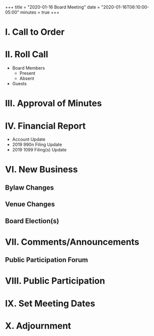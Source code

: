 +++
title = "2020-01-16 Board Meeting"
date = "2020-01-16T06:10:00-05:00"
minutes = true
+++

# I. Call to Order

# II. Roll Call

- Board Members
  - Present
  - Absent
- Guests

# III. Approval of Minutes

<!--
- Motion: I move to accept the minutes from our prior meeting as presented.
  - By: George Shaw
  - Second:
  - Result: Passes unopposed.
-->

# IV. Financial Report

- Account Update
- 2019 990n Filing Update
- 2019 1099 Filing(s) Update

# VI. New Business

## Bylaw Changes

## Venue Changes

## Board Election(s)

# VII. Comments/Announcements

## Public Participation Forum

# VIII. Public Participation

# IX. Set Meeting Dates

# X. Adjournment

<!--
- Motion: I move that
  - By:
  - Second:
  - Result: Passes unopposed
-->
